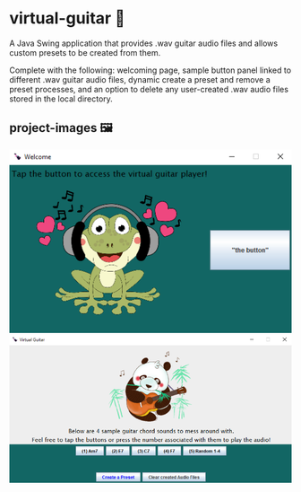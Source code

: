 # virtual-guitar 🎸
A Java Swing application that provides .wav guitar audio files and allows custom presets to be created from them. 

Complete with the following: welcoming page, sample button panel linked to different .wav guitar audio files, dynamic create a preset and remove a preset processes, and an option to delete any user-created .wav audio files stored in the local directory.


## project-images 🖼️

<p align = "center">
  <img src="images/launchdemo.png"> 
  <img src="images/playerdemo.png">
</p>


